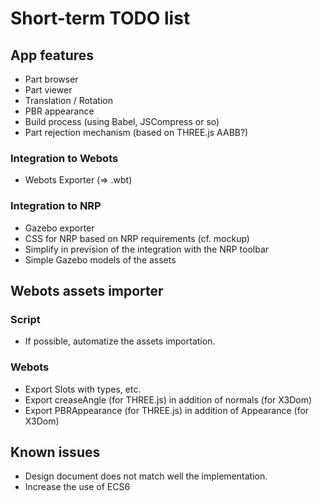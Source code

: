 # Short-term TODO list

## App features

- Part browser
- Part viewer
- Translation / Rotation
- PBR appearance
- Build process (using Babel, JSCompress or so)
- Part rejection mechanism (based on THREE.js AABB?)

### Integration to Webots

- Webots Exporter (=> .wbt)

### Integration to NRP

- Gazebo exporter
- CSS for NRP based on NRP requirements (cf. mockup)
- Simplify in prevision of the integration with the NRP toolbar
- Simple Gazebo models of the assets

## Webots assets importer

### Script

- If possible, automatize the assets importation.

### Webots

- Export Slots with types, etc.
- Export creaseAngle (for THREE.js) in addition of normals (for X3Dom)
- Export PBRAppearance (for THREE.js) in addition of Appearance (for X3Dom)

## Known issues

- Design document does not match well the implementation.
- Increase the use of ECS6
